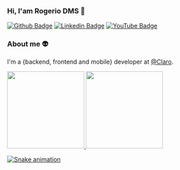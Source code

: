 ### Hi, I'am Rogerio DMS  👋

[![Github Badge](https://img.shields.io/badge/-Github-000?style=flat-square&logo=Github&logoColor=white&link=https://github.com/rogeriodms)](https://github.com/rogeriodms)
[![Linkedin Badge](https://img.shields.io/badge/-LinkedIn-blue?style=flat-square&logo=Linkedin&logoColor=white&link=https://www.linkedin.com/in/rogerio-della-maggiora-9748a4152/)](https://www.linkedin.com/in/rogerio-della-maggiora-9748a4152/)
[![YouTube Badge](https://img.shields.io/badge/-YouTube-ff0000?style=flat-square&labelColor=ff0000&logo=https://www.youtube.com/channel/UCvlB1PIL0LwXXbgrL113Uxw)](https://www.youtube.com/channel/UCvlB1PIL0LwXXbgrL113Uxw)

### About me :alien:
I'm a {backend, frontend and mobile} developer at [@Claro](https://www.claro.com.br/static/landing/novo_produtos/?gclid=CjwKCAjw3_KIBhA2EiwAaAAlimjw7KBurU3YE2xFXk4w6sgnrwFsouQAsZBsPsRYQoTn_I5HBgudehoCCDMQAvD_BwE&gclsrc=aw.ds).

<div>
<a href="https://github.com/rogeriodms">
<img height="180em" src="https://github-readme-stats.vercel.app/api/top-langs/?username=rogeriodms&layout=compact&langs_count=7&theme=dracula"/>
<img height="180em" src="https://github-readme-stats.vercel.app/api?username=rogeriodms&show_icons=true&theme=dracula&include_all_commits=true&count_private=true"/>
</div>
  
  ![Snake animation](https://github.com/seu-usuário-aqui/seu-usuário-aqui/blob/output/github-contribution-grid-snake.svg)
<!--
- [Blog](http://rogeriodella.com.br/#interests) ✍🏼 - I'm write about many things.
- [Website](http://rogeriodella.com.br/) 💻 - Working on it.

**rogeriodms/rogeriodms** is a ✨ _special_ ✨ repository because its `README.md` (this file) appears on your GitHub profile.

Here are some ideas to get you started:

- 🔭 I’m currently working on ...
- 🌱 I’m currently learning ...
- 👯 I’m looking to collaborate on ...
- 🤔 I’m looking for help with ...
- 💬 Ask me about ...
- 📫 How to reach me: ...
- 😄 Pronouns: ...
- ⚡ Fun fact: ...
-->
